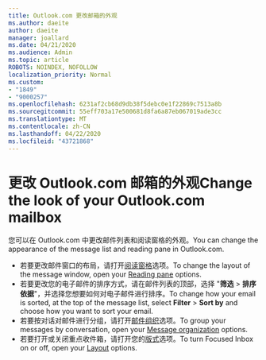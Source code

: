 ```yaml
---
title: Outlook.com 更改邮箱的外观
ms.author: daeite
author: daeite
manager: joallard
ms.date: 04/21/2020
ms.audience: Admin
ms.topic: article
ROBOTS: NOINDEX, NOFOLLOW
localization_priority: Normal
ms.custom:
- "1849"
- "9000257"
ms.openlocfilehash: 6231af2cb68d9db38f5debc0e1f22869c7513a8b
ms.sourcegitcommit: 55eff703a17e500681d8fa6a87eb067019ade3cc
ms.translationtype: MT
ms.contentlocale: zh-CN
ms.lasthandoff: 04/22/2020
ms.locfileid: "43721868"
---
```

# <a name="change-the-look-of-your-outlookcom-mailbox"></a><span data-ttu-id="4e13f-102">更改 Outlook.com 邮箱的外观</span><span class="sxs-lookup"><span data-stu-id="4e13f-102">Change the look of your Outlook.com mailbox</span></span>

<span data-ttu-id="4e13f-103">您可以在 Outlook.com 中更改邮件列表和阅读窗格的外观。</span><span class="sxs-lookup"><span data-stu-id="4e13f-103">You can change the appearance of the message list and reading pane in Outlook.com.</span></span>

- <span data-ttu-id="4e13f-104">若要更改邮件窗口的布局，请打开[阅读窗格](https://outlook.live.com/mail/options/mail/layout/readingPane)选项。</span><span class="sxs-lookup"><span data-stu-id="4e13f-104">To change the layout of the message window, open your [Reading pane](https://outlook.live.com/mail/options/mail/layout/readingPane) options.</span></span>
- <span data-ttu-id="4e13f-105">若要更改您的电子邮件的排序方式，请在邮件列表的顶部，选择 "**筛选** > **排序依据**"，并选择您想要如何对电子邮件进行排序。</span><span class="sxs-lookup"><span data-stu-id="4e13f-105">To change how your email is sorted, at the top of the message list, select **Filter** > **Sort by** and choose how you want to sort your email.</span></span>
- <span data-ttu-id="4e13f-106">若要按对话对邮件进行分组，请打开[邮件组织](https://outlook.live.com/mail/options/mail/layout/conversations)选项。</span><span class="sxs-lookup"><span data-stu-id="4e13f-106">To group your messages by conversation, open your [Message organization](https://outlook.live.com/mail/options/mail/layout/conversations) options.</span></span>
- <span data-ttu-id="4e13f-107">若要打开或关闭重点收件箱，请打开您的[版式](https://outlook.live.com/mail/options/mail/layout/focused)选项。</span><span class="sxs-lookup"><span data-stu-id="4e13f-107">To turn Focused Inbox on or off, open your [Layout](https://outlook.live.com/mail/options/mail/layout/focused) options.</span></span>